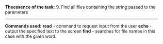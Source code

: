 **Theessence of the task:**
9. Find all files containing the string passed to the parameters
**************
**Commands used:**
**read** - command to request input from the user
**echo** - output the specified text to the screen
**find** - searches for file names in this case with the given word.
